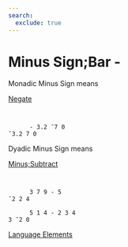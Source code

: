 ```yaml
---
search:
  exclude: true
---
```






<h1 class="heading"><span class="name">Minus Sign;Bar</span> <span class="command">-</span></h1>


Monadic Minus Sign means


[Negate](../primitive-functions/negative.md)
```apl


      - 3.2 ¯7 0
¯3.2 7 0
```

Dyadic Minus Sign means


[Minus;Subtract](../primitive-functions/subtract.md)
```apl


      3 7 9 - 5
¯2 2 4

      5 1 4 - 2 3 4
3 ¯2 0

```


[Language Elements](./language-elements.md)


